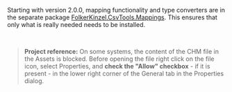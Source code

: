 Starting with version 2.0.0, mapping functionality and type converters 
are in the separate package [FolkerKinzel.CsvTools.Mappings](https://github.com/FolkerKinzel/CsvTools.Mappings). This ensures that only what is really needed needs to be installed.

&nbsp;
>**Project reference:** On some systems, the content of the CHM file in the Assets is blocked. Before opening the file right click on the file icon, select Properties, and **check the "Allow" checkbox** - if it is present - in the lower right corner of the General tab in the Properties dialog.
